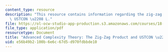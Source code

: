 ```yaml
---
content_type: resource
description: "This resource contains information regarding the zig-zag product and\
  \ USTCON \u2208 L."
file: https://ol-ocw-studio-app-production.s3.amazonaws.com/courses/18-405j-advanced-complexity-theory-spring-2016/e56b49b2100b6e6c67d5d970fdbbde10_MIT18_405JS16_Zig-Zag.pdf
file_type: application/pdf
resourcetype: Document
title: "Advanced Complexity Theory: The Zig-Zag Product and USTCON \u2208 L"
uid: e56b49b2-100b-6e6c-67d5-d970fdbbde10
---
```

